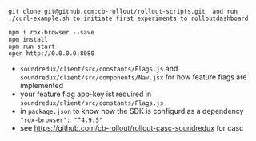 ```
git clone git@github.com:cb-rollout/rollout-scripts.git  and run ./curl-example.sh to initiate first experiments to rolloutdashboard

npm i rox-browser --save
npm install
npm run start
open http://0.0.0.0:8080
```


* `soundredux/client/src/constants/Flags.js` and `soundredux/client/src/components/Nav.jsx` for how feature flags are implemented
* your feature flag app-key ist required in `soundredux/client/src/constants/Flags.js` 
* in `package.json` to know how  the SDK is configurd as a dependency `"rox-browser": "^4.9.5" `
* see https://github.com/cb-rollout/rollout-casc-soundredux  for casc



